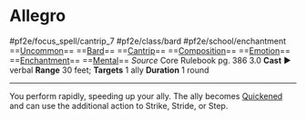 # Allegro
#pf2e/focus_spell/cantrip_7 #pf2e/class/bard #pf2e/school/enchantment
==[Uncommon](Uncommon.md)== ==[Bard](Bard.md)== ==[Cantrip](Cantrip.md)== ==[Composition](Composition.md)== ==[Emotion](Emotion.md)== ==[Enchantment](Enchantment.md)== ==[Mental](Mental.md)==
*Source* Core Rulebook pg. 386 3.0
**Cast** ► verbal
**Range** 30 feet; **Targets** 1 ally
**Duration** 1 round

---
You perform rapidly, speeding up your ally. The ally becomes [Quickened](Quickened.md) and can use the additional action to Strike, Stride, or Step.